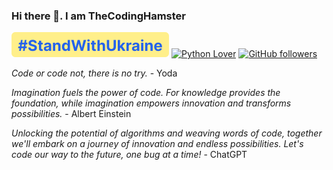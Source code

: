 ### Hi there 👋. I am TheCodingHamster

[![Stand With Ukraine](https://raw.githubusercontent.com/vshymanskyy/StandWithUkraine/main/badges/StandWithUkraine.svg)](https://stand-with-ukraine.pp.ua)
[![Python Lover](https://img.shields.io/badge/python%20-lover%20❤-fcdf5a?logo=python&logoColor=white)](https://python.org)
[![GitHub followers](https://img.shields.io/github/followers/TheCodingHamster?logo=github)](https://github.com/TheCodingHamster)

*Code or code not, there is no try.* - Yoda

*Imagination fuels the power of code. For knowledge provides the foundation, while imagination empowers innovation and transforms possibilities.* - Albert Einstein

*Unlocking the potential of algorithms and weaving words of code, together we'll embark on a journey of innovation and endless possibilities. Let's code our way to the future, one bug at a time!* - ChatGPT


<!--

**TheCodingHamster/TheCodingHamster** is a ✨ _special_ ✨ repository because its `README.md` (this file) appears on your GitHub profile.

-->

